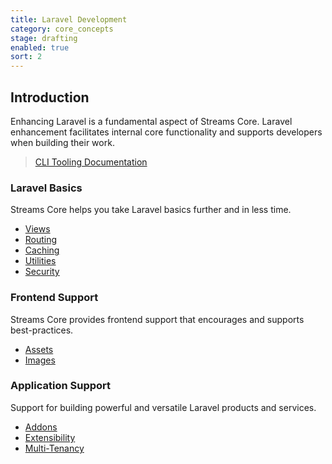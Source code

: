 ```yaml
---
title: Laravel Development
category: core_concepts
stage: drafting
enabled: true
sort: 2
---
```


## Introduction

Enhancing Laravel is a fundamental aspect of Streams Core. Laravel enhancement facilitates internal core functionality and supports developers when building their work.

> [CLI Tooling Documentation](/docs/cli/introduction)

### Laravel Basics

Streams Core helps you take Laravel basics further and in less time.

- [Views](core/views)
- [Routing](core/routing)
- [Caching](core/caching)
- [Utilities](core/support)
- [Security](core/security)

### Frontend Support

Streams Core provides frontend support that encourages and supports best-practices.

- [Assets](core/assets)
- [Images](core/images)

### Application Support

Support for building powerful and versatile Laravel products and services.

<!-- - [Design Principles](core/principles) -->
- [Addons](core/addons)
- [Extensibility](core/extending)
- [Multi-Tenancy](core/applications)
